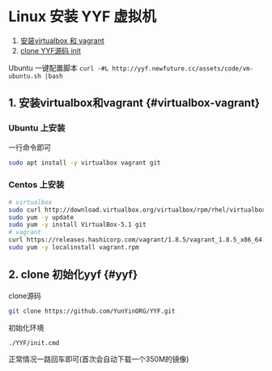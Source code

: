 Linux 安装 YYF 虚拟机
=========================

1. [安装virtualbox 和 vagrant](virtualbox-vagrant)
2. [clone YYF源码 init](#yyf)

Ubuntu 一键配置脚本 `curl -#L http://yyf.newfuture.cc/assets/code/vm-ubuntu.sh |bash`


## 1. 安装virtualbox和vagrant {#virtualbox-vagrant}

### Ubuntu 上安装
一行命令即可
```bash
sudo apt install -y virtualbox vagrant git
```

### Centos 上安装
``` bash
# virtualbox
sudo curl http://download.virtualbox.org/virtualbox/rpm/rhel/virtualbox.repo -o /etc/yum.repos.d/virtualbox.repo
sudo yum -y update
sudo yum -y install VirtualBox-5.1 git
# vagrant
curl https://releases.hashicorp.com/vagrant/1.8.5/vagrant_1.8.5_x86_64.rpm -o vagrant.rpm
sudo yum -y localinstall vagrant.rpm

```

##  2. clone 初始化yyf {#yyf}
clone源码

```bash
git clone https://github.com/YunYinORG/YYF.git
```

初始化环境
```bash
./YYF/init.cmd
```

正常情况一路回车即可(首次会自动下载一个350M的镜像)

